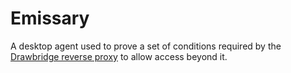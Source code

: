 # Emissary
A desktop agent used to prove a set of conditions required by the [Drawbridge reverse proxy](https://github.com/dhens/Drawbridge) to allow access beyond it. 
